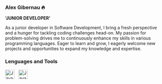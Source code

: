 ### Alex Gibernau 🔥

**'JUNIOR DEVELOPER'**


As a junior developer in Software Development, I bring a fresh perspective and a hunger for tackling coding challenges head-on. My passion for problem-solving drives me to continuously enhance my skills in various programming languages. Eager to learn and grow, I eagerly welcome new projects and opportunities to expand my knowledge and expertise.

### Lenguages and Tools
<img align= "left" alt="Java" width="30px" style="padding-right:10px" src="https://cdn-icons-png.flaticon.com/256/226/226777.png"/>
<img align= "left" alt="Java" width="30px" style="padding-right:10px" src="https://cdn.iconscout.com/icon/free/png-256/free-python-3521655-2945099.png"/>

<!--
**AlexGibernau/AlexGibernau** is a ✨ _special_ ✨ repository because its `README.md` (this file) appears on your GitHub profile.

Here are some ideas to get you started:

- 🔭 I’m currently working on ...
- 🌱 I’m currently learning ...
- 👯 I’m looking to collaborate on ...
- 🤔 I’m looking for help with ...
- 💬 Ask me about ...
- 📫 How to reach me: ...
- 😄 Pronouns: ...
- ⚡ Fun fact: ...
-->
